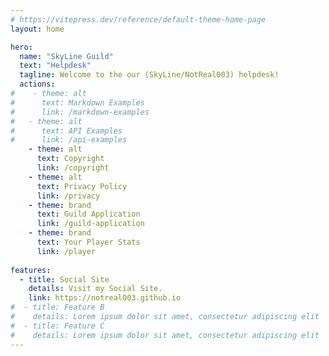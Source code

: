 ```yaml
---
# https://vitepress.dev/reference/default-theme-home-page
layout: home

hero:
  name: "SkyLine Guild"
  text: "Helpdesk"
  tagline: Welcome to the our (SkyLine/NotReal003) helpdesk!
  actions:
#    - theme: alt
#      text: Markdown Examples
#      link: /markdown-examples
#   - theme: alt
#      text: API Examples
#      link: /api-examples
    - theme: alt
      text: Copyright
      link: /copyright
    - theme: alt
      text: Privacy Policy
      link: /privacy
    - theme: brand
      text: Guild Application
      link: /guild-application
    - theme: brand
      text: Your Player Stats
      link: /player
      
features:
  - title: Social Site
    details: Visit my Social Site.
    link: https://notreal003.github.io
#  - title: Feature B
#    details: Lorem ipsum dolor sit amet, consectetur adipiscing elit
#  - title: Feature C
#    details: Lorem ipsum dolor sit amet, consectetur adipiscing elit
---
```


